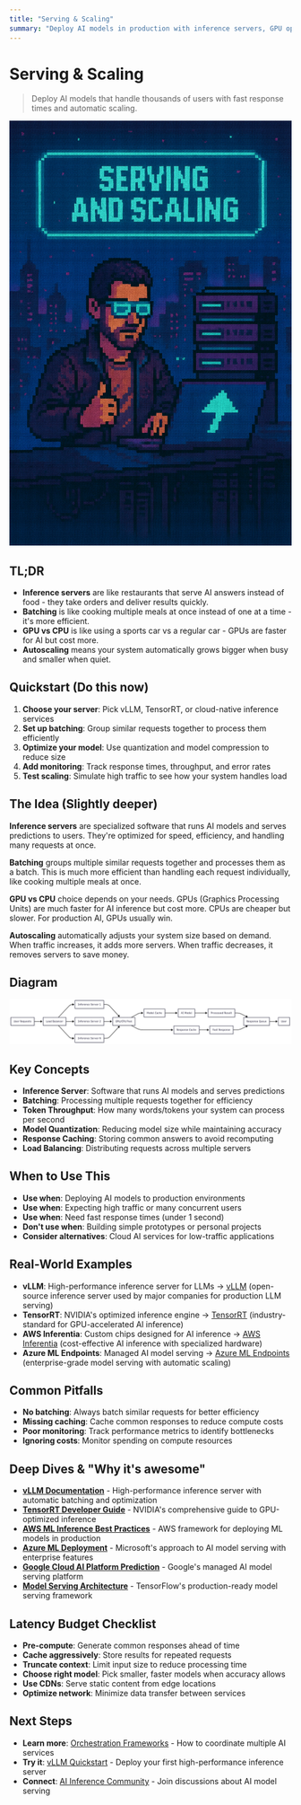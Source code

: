 ```yaml
---
title: "Serving & Scaling"
summary: "Deploy AI models in production with inference servers, GPU optimization, and autoscaling strategies"
---
```


# Serving & Scaling

> Deploy AI models that handle thousands of users with fast response times and automatic scaling.

![serving and scaling](/img/serving-and-scaling.png)

## TL;DR
- **Inference servers** are like restaurants that serve AI answers instead of food - they take orders and deliver results quickly.
- **Batching** is like cooking multiple meals at once instead of one at a time - it's more efficient.
- **GPU vs CPU** is like using a sports car vs a regular car - GPUs are faster for AI but cost more.
- **Autoscaling** means your system automatically grows bigger when busy and smaller when quiet.

## Quickstart (Do this now)
1. **Choose your server**: Pick vLLM, TensorRT, or cloud-native inference services
2. **Set up batching**: Group similar requests together to process them efficiently
3. **Optimize your model**: Use quantization and model compression to reduce size
4. **Add monitoring**: Track response times, throughput, and error rates
5. **Test scaling**: Simulate high traffic to see how your system handles load

## The Idea (Slightly deeper)
**Inference servers** are specialized software that runs AI models and serves predictions to users. They're optimized for speed, efficiency, and handling many requests at once.

**Batching** groups multiple similar requests together and processes them as a batch. This is much more efficient than handling each request individually, like cooking multiple meals at once.

**GPU vs CPU** choice depends on your needs. GPUs (Graphics Processing Units) are much faster for AI inference but cost more. CPUs are cheaper but slower. For production AI, GPUs usually win.

**Autoscaling** automatically adjusts your system size based on demand. When traffic increases, it adds more servers. When traffic decreases, it removes servers to save money.

## Diagram
![Serving and Scaling](/img/diagrams/serving-and-scaling.png)

## Key Concepts
- **Inference Server**: Software that runs AI models and serves predictions
- **Batching**: Processing multiple requests together for efficiency
- **Token Throughput**: How many words/tokens your system can process per second
- **Model Quantization**: Reducing model size while maintaining accuracy
- **Response Caching**: Storing common answers to avoid recomputing
- **Load Balancing**: Distributing requests across multiple servers

## When to Use This
- **Use when**: Deploying AI models to production environments
- **Use when**: Expecting high traffic or many concurrent users
- **Use when**: Need fast response times (under 1 second)
- **Don't use when**: Building simple prototypes or personal projects
- **Consider alternatives**: Cloud AI services for low-traffic applications

## Real-World Examples
- **vLLM**: High-performance inference server for LLMs → [vLLM](https://vllm.ai/) (open-source inference server used by major companies for production LLM serving)
- **TensorRT**: NVIDIA's optimized inference engine → [TensorRT](https://developer.nvidia.com/tensorrt) (industry-standard for GPU-accelerated AI inference)
- **AWS Inferentia**: Custom chips designed for AI inference → [AWS Inferentia](https://aws.amazon.com/machine-learning/inferentia/) (cost-effective AI inference with specialized hardware)
- **Azure ML Endpoints**: Managed AI model serving → [Azure ML Endpoints](https://learn.microsoft.com/en-us/azure/machine-learning/how-to-deploy-managed-online-endpoints) (enterprise-grade model serving with automatic scaling)

## Common Pitfalls
- **No batching**: Always batch similar requests for better efficiency
- **Missing caching**: Cache common responses to reduce compute costs
- **Poor monitoring**: Track performance metrics to identify bottlenecks
- **Ignoring costs**: Monitor spending on compute resources

## Deep Dives & "Why it's awesome"
- **[vLLM Documentation](https://docs.vllm.ai/)** - High-performance inference server with automatic batching and optimization
- **[TensorRT Developer Guide](https://docs.nvidia.com/deeplearning/tensorrt/developer-guide/index.html)** - NVIDIA's comprehensive guide to GPU-optimized inference
- **[AWS ML Inference Best Practices](https://docs.aws.amazon.com/sagemaker/latest/dg/deploy-model.html)** - AWS framework for deploying ML models in production
- **[Azure ML Deployment](https://learn.microsoft.com/en-us/azure/machine-learning/how-to-deploy-managed-online-endpoints)** - Microsoft's approach to AI model serving with enterprise features
- **[Google Cloud AI Platform Prediction](https://cloud.google.com/ai-platform/prediction/docs)** - Google's managed AI model serving platform
- **[Model Serving Architecture](https://www.tensorflow.org/tfx/serving/architecture)** - TensorFlow's production-ready model serving framework

## Latency Budget Checklist
- **Pre-compute**: Generate common responses ahead of time
- **Cache aggressively**: Store results for repeated requests
- **Truncate context**: Limit input size to reduce processing time
- **Choose right model**: Pick smaller, faster models when accuracy allows
- **Use CDNs**: Serve static content from edge locations
- **Optimize network**: Minimize data transfer between services

## Next Steps
- **Learn more**: [Orchestration Frameworks](ai-architecture-topics/orchestration-frameworks.md) - How to coordinate multiple AI services
- **Try it**: [vLLM Quickstart](https://docs.vllm.ai/en/latest/getting_started/quickstart.html) - Deploy your first high-performance inference server
- **Connect**: [AI Inference Community](https://github.com/topics/ai-inference) - Join discussions about AI model serving


